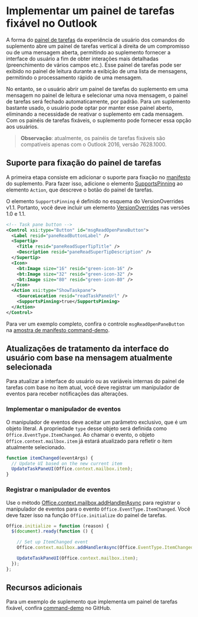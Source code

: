 # <a name="implement-a-pinnable-taskpane-in-outlook"></a>Implementar um painel de tarefas fixável no Outlook

A forma do [painel de tarefas](../add-in-commands-for-outlook.md#launching-a-task-pane) da experiência de usuário dos comandos do suplemento abre um painel de tarefas vertical à direita de um compromisso ou de uma mensagem aberta, permitindo ao suplemento fornecer a interface do usuário a fim de obter interações mais detalhadas (preenchimento de vários campos etc.). Esse painel de tarefas pode ser exibido no painel de leitura durante a exibição de uma lista de mensagens, permitindo o processamento rápido de uma mensagem.

No entanto, se o usuário abrir um painel de tarefas do suplemento em uma mensagem no painel de leitura e selecionar uma nova mensagem, o painel de tarefas será fechado automaticamente, por padrão. Para um suplemento bastante usado, o usuário pode optar por manter esse painel aberto, eliminando a necessidade de reativar o suplemento em cada mensagem. Com os painéis de tarefas fixáveis, o suplemento pode fornecer essa opção aos usuários.

> **Observação**: atualmente, os painéis de tarefas fixáveis são compatíveis apenas com o Outlook 2016, versão 7628.1000.

## <a name="support-taskpane-pinning"></a>Suporte para fixação do painel de tarefas

A primeira etapa consiste em adicionar o suporte para fixação no [manifesto](./manifests.md) do suplemento. Para fazer isso, adicione o elemento [SupportsPinning](../../../reference/manifest/action.md#supportspinning) ao elemento `Action`, que descreve o botão do painel de tarefas.

O elemento `SupportsPinning` é definido no esquema do VersionOverrides v1.1. Portanto, você deve incluir um elemento [VersionOverrides](../../../reference/manifest/versionoverrides.md) nas versões 1.0 e 1.1.

```xml
<!-- Task pane button -->
<Control xsi:type="Button" id="msgReadOpenPaneButton">
  <Label resid="paneReadButtonLabel" />
  <Supertip>
    <Title resid="paneReadSuperTipTitle" />
    <Description resid="paneReadSuperTipDescription" />
  </Supertip>
  <Icon>
    <bt:Image size="16" resid="green-icon-16" />
    <bt:Image size="32" resid="green-icon-32" />
    <bt:Image size="80" resid="green-icon-80" />
  </Icon>
  <Action xsi:type="ShowTaskpane">
    <SourceLocation resid="readTaskPaneUrl" />
    <SupportsPinning>true</SupportsPinning>
  </Action>
</Control>
```

Para ver um exemplo completo, confira o controle `msgReadOpenPaneButton` na [amostra de manifesto command-demo](https://github.com/jasonjoh/command-demo/blob/master/command-demo-manifest.xml).

## <a name="handling-ui-updates-based-on-currently-selected-message"></a>Atualizações de tratamento da interface do usuário com base na mensagem atualmente selecionada

Para atualizar a interface do usuário ou as variáveis internas do painel de tarefas com base no item atual, você deve registrar um manipulador de eventos para receber notificações das alterações.

### <a name="implement-the-event-handler"></a>Implementar o manipulador de eventos

O manipulador de eventos deve aceitar um parâmetro exclusivo, que é um objeto literal. A propriedade `type` desse objeto será definida como `Office.EventType.ItemChanged`. Ao chamar o evento, o objeto `Office.context.mailbox.item` já estará atualizado para refletir o item atualmente selecionado.

```js
function itemChanged(eventArgs) {
  // Update UI based on the new current item
  UpdateTaskPaneUI(Office.context.mailbox.item);
}
```

### <a name="register-the-event-handler"></a>Registrar o manipulador de eventos

Use o método [Office.context.mailbox.addHandlerAsync](https://dev.outlook.com/reference/add-ins/1.5/Office.context.mailbox.html#addHandlerAsync) para registrar o manipulador de eventos para o evento `Office.EventType.ItemChanged`. Você deve fazer isso na função `Office.initialize` do painel de tarefas.

```js
Office.initialize = function (reason) {
  $(document).ready(function () {

    // Set up ItemChanged event
    Office.context.mailbox.addHandlerAsync(Office.EventType.ItemChanged, itemChanged);

    UpdateTaskPaneUI(Office.context.mailbox.item);
  });
};
```

## <a name="additional-resources"></a>Recursos adicionais

Para um exemplo de suplemento que implementa um painel de tarefas fixável, confira [command-demo](https://github.com/jasonjoh/command-demo) no GitHub.